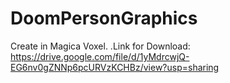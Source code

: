 # DoomPersonGraphics
Create in Magica Voxel.
.Link for Download: https://drive.google.com/file/d/1yMdrcwjQ-EG6nv0gZNNp6pcURVzKCHBz/view?usp=sharing
